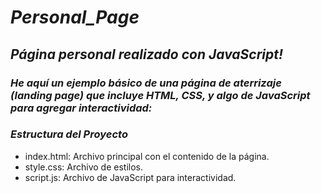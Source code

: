 # **_Personal_Page_**

## **_Página personal realizado con JavaScript!_**

### **_He aquí un ejemplo básico de una página de aterrizaje (landing page) que incluye HTML, CSS, y algo de JavaScript para agregar interactividad:_**

### **_Estructura del Proyecto_**

 - index.html: Archivo principal con el contenido de la página.
- style.css: Archivo de estilos.
- script.js: Archivo de JavaScript para interactividad.
